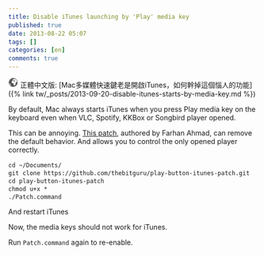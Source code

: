 ```yaml
---
title: Disable iTunes launching by 'Play' media key
published: true
date: 2013-08-22 05:07
tags: []
categories: [en]
comments: true
---
```


![](/images/world.png) 正體中文版: [Mac多媒體快速鍵老是開啟iTunes，如何幹掉這個惱人的功能]({% link tw/_posts/2013-09-20-disable-itunes-starts-by-media-key.md %})

By default, Mac always starts iTunes when you press Play media key on the keyboard even when VLC, Spotify, KKBox or Songbird player opened.

This can be annoying. [This patch](https://github.com/thebitguru/play-button-itunes-patch), authored by Farhan Ahmad, can remove the default behavior. And allows you to control the only opened player correctly.

    cd ~/Documents/
    git clone https://github.com/thebitguru/play-button-itunes-patch.git
    cd play-button-itunes-patch
    chmod u+x *
    ./Patch.command

And restart iTunes

Now, the media keys should not work for iTunes.

Run `Patch.command` again to re-enable.
